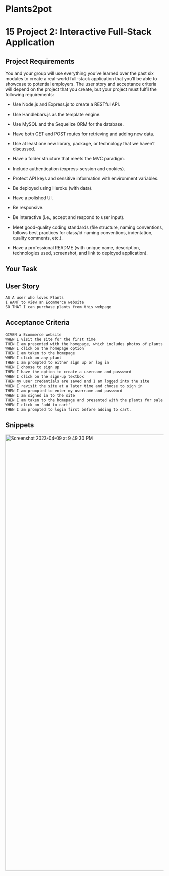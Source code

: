 # Plants2pot

# 15 Project 2: Interactive Full-Stack Application

## Project Requirements

You and your group will use everything you’ve learned over the past six modules to create a real-world full-stack application that you’ll be able to showcase to potential employers. The user story and acceptance criteria will depend on the project that you create, but your project must fulfil the following requirements:

-   Use Node.js and Express.js to create a RESTful API.

-   Use Handlebars.js as the template engine.

-   Use MySQL and the Sequelize ORM for the database.

-   Have both GET and POST routes for retrieving and adding new data.

-   Use at least one new library, package, or technology that we haven’t discussed.

-   Have a folder structure that meets the MVC paradigm.

-   Include authentication (express-session and cookies).

-   Protect API keys and sensitive information with environment variables.

-   Be deployed using Heroku (with data).

-   Have a polished UI.

-   Be responsive.

-   Be interactive (i.e., accept and respond to user input).

-   Meet good-quality coding standards (file structure, naming conventions, follows best practices for class/id naming conventions, indentation, quality comments, etc.).

-   Have a professional README (with unique name, description, technologies used, screenshot, and link to deployed application).

## Your Task

## User Story

```md
AS A user who loves Plants
I WANT to view an Ecommerce website
SO THAT I can purchase plants from this webpage
```

## Acceptance Criteria

```md
GIVEN a Ecommerce website
WHEN I visit the site for the first time
THEN I am presented with the homepage, which includes photos of plants the website has available; the plants description, stock availability, and the price; navigation links for the homepage; and the option to log in.
WHEN I click on the homepage option
THEN I am taken to the homepage
WHEN I click on any plant
THEN I am prompted to either sign up or log in
WHEN I choose to sign up
THEN I have the option to create a username and password
WHEN I click on the sign-up textbox
THEN my user credentials are saved and I am logged into the site
WHEN I revisit the site at a later time and choose to sign in
THEN I am prompted to enter my username and password
WHEN I am signed in to the site
THEN I am taken to the homepage and presented with the plants for sale
WHEN I click on 'add to cart'
THEN I am prompted to login first before adding to cart.
```

## Snippets

<img width="1383" alt="Screenshot 2023-04-09 at 9 49 30 PM" src="https://user-images.githubusercontent.com/119374215/230809689-e647e7e5-9c1f-4f65-bd3b-efde2f72a786.png">
